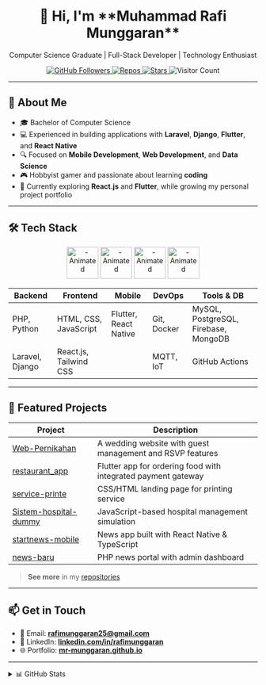 <!--
  Profile README for MR-Munggaran
  Beautified with sections, badges, and project highlights
-->

<div align="center">
  <h1>👋 Hi, I'm **Muhammad Rafi Munggaran**</h1>
  <p>Computer Science Graduate | Full-Stack Developer | Technology Enthusiast</p>

  <!-- Social Badges -->
  <a href="https://github.com/MR-Munggaran?tab=followers">
    <img src="https://img.shields.io/github/followers/MR-Munggaran?label=Follow&style=social" alt="GitHub Followers" />
  </a>
  <a href="https://github.com/MR-Munggaran?tab=repositories">
    <img src="https://img.shields.io/badge/Repos-63-blue" alt="Repos" />
  </a>
  <a href="https://github.com/MR-Munggaran/MR-Munggaran/stargazers">
    <img src="https://img.shields.io/github/stars/MR-Munggaran?style=social" alt="Stars" />
  </a>
  <img src="https://visitor-badge.laobi.icu/badge?page_id=MR-Munggaran.MR-Munggaran" alt="Visitor Count" />
</div>

---

## 🚀 About Me

- 🎓 Bachelor of Computer Science
- 💻 Experienced in building applications with **Laravel**, **Django**, **Flutter**, and **React Native**
- 🔍 Focused on **Mobile Development**, **Web Development**, and **Data Science**
- 🎮 Hobbyist gamer and passionate about learning **coding**
- 🌱 Currently exploring **React.js** and **Flutter**, while growing my personal project portfolio

---

## 🛠️ Tech Stack

<div align="center">
  <!-- Animated Logos -->
  <img src="https://media3.giphy.com/media/v1.Y2lkPTc5MGI3NjExYzVhNDg1b2xxMnJycHFoZzZhOGJwZnE2MDl0MDBobzZweGRjcWVvYyZlcD12MV9pbnRlcm5hbF9naWZfYnlfaWQmY3Q9Zw/SS8CV2rQdlYNLtBCiF/giphy.gif" alt="- Animated" width="64" height="64" />
  <img src="https://media3.giphy.com/media/v1.Y2lkPTc5MGI3NjExeTdzZm4ya3V5eTV3a3p2M2R4N3g1aHZ0enBrY2xiam14bTNrc2R3ZSZlcD12MV9pbnRlcm5hbF9naWZfYnlfaWQmY3Q9Zw/du3J3cXyzhj75IOgvA/giphy.gif" alt="- Animated" width="64" height="64" />
  <img src="https://media1.giphy.com/media/v1.Y2lkPTc5MGI3NjExNzIydXJ0NzlsaHF3OW01ODkzOG9rYjVjM2F6NXl0bmNwcXR6ZmE0OSZlcD12MV9pbnRlcm5hbF9naWZfYnlfaWQmY3Q9cw/kHlrPbN9zaoOo7KXDo/giphy.gif" alt="- Animated" width="64" height="64" />
  <img src="https://media3.giphy.com/media/v1.Y2lkPTc5MGI3NjExMjlkcHBmbG9jZnR2NW04bjdhYzYxcjZleTkzbDhqNmlkd3VjZDBjdSZlcD12MV9pbnRlcm5hbF9naWZfYnlfaWQmY3Q9cw/kdFc8fubgS31b8DsVu/giphy.gif" alt="- Animated" width="64" height="64" />
</div>

| Backend         | Frontend               | Mobile                    | DevOps        | Tools & DB                        |
|-----------------|------------------------|---------------------------|---------------|-----------------------------------|
| PHP, Python     | HTML, CSS, JavaScript  | Flutter, React Native     | Git, Docker   | MySQL, PostgreSQL, Firebase, MongoDB |
| Laravel, Django | React.js, Tailwind CSS |                           | MQTT, IoT     | GitHub Actions                    |

---

## 📁 Featured Projects

| Project                          | Description                                                  |
|----------------------------------|--------------------------------------------------------------|
| [Web-Pernikahan](https://github.com/MR-Munggaran/Web-Pernikahan) | A wedding website with guest management and RSVP features    |
| [restaurant_app](https://github.com/MR-Munggaran/restaurant_app) | Flutter app for ordering food with integrated payment gateway |
| [service-printe](https://github.com/MR-Munggaran/service-printe) | CSS/HTML landing page for printing service                   |
| [Sistem-hospital-dummy](https://github.com/MR-Munggaran/Sistem-hospital-dummy) | JavaScript-based hospital management simulation              |
| [startnews-mobile](https://github.com/MR-Munggaran/startnews-mobile) | News app built with React Native & TypeScript                |
| [news-baru](https://github.com/MR-Munggaran/news-baru)            | PHP news portal with admin dashboard                         |

> **See more** in my [repositories](https://github.com/MR-Munggaran?tab=repositories)

---

## 📫 Get in Touch

- 📧 Email: **rafimunggaran25@gmail.com**
- 🔗 LinkedIn: **[linkedin.com/in/rafimunggaran](https://www.linkedin.com/in/rafimunggaran)**
- 🌐 Portfolio: **[mr-munggaran.github.io](https://mr-munggaran.github.io)**

---

<details>
  <summary>📊 GitHub Stats</summary>
  <br />
  <img align="center" src="https://github-readme-stats.vercel.app/api?username=MR-Munggaran&show_icons=true&theme=radical" alt="GitHub Stats" />
  <img align="center" src="https://github-readme-streak-stats.herokuapp.com/?user=MR-Munggaran&theme=radical" alt="GitHub Streak" />
</details>

<!--
  Thank you for visiting my profile! 😊
  Feel free to connect and collaborate!
-->
